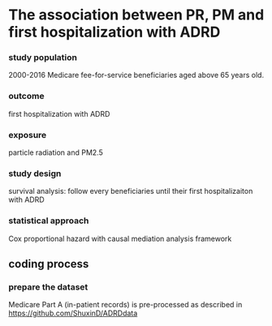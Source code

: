 # The association between PR, PM and first hospitalization with ADRD

### study population

2000-2016 Medicare fee-for-service beneficiaries aged above 65 years old.

### outcome

first hospitalization with ADRD

### exposure

particle radiation and PM2.5

### study design

survival analysis: follow every beneficiaries until their first hospitalizaiton with ADRD

### statistical approach

Cox proportional hazard with causal mediation analysis framework

## coding process

### prepare the dataset

Medicare Part A (in-patient records) is pre-processed as described in https://github.com/ShuxinD/ADRDdata

